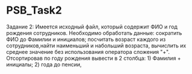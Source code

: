 # PSB_Task2
Задание 2:
Имеется исходный файл, который содержит ФИО и год рождения сотрудников. Необходимо обработать данные: сократить ФИО до Фамилии и инициалов; посчитать возраст каждого из сотрудников,найти наименьший и набольший возраста, вычислить их среднее значение без использования оператора сложения "+".
Отсортировав по году рождения вывести в 2 столбца: 1) Фамилия + инициалы; 2) года до пенсии,
